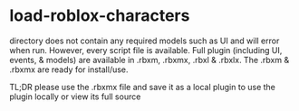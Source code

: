 # load-roblox-characters

directory does not contain any required models such as UI and will error when run. However, every script file is available. Full plugin (including UI, events, & models) are available in .rbxm, .rbxmx, .rbxl & .rbxlx. The .rbxm & .rbxmx are ready for install/use.

TL;DR please use the .rbxmx file and save it as a local plugin to use the plugin locally or view its full source